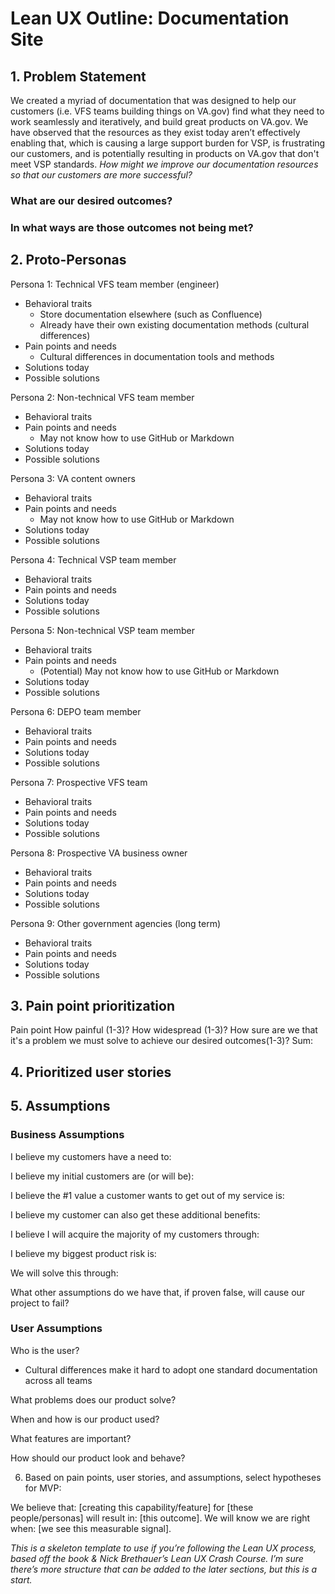 # Lean UX Outline: Documentation Site

## 1. Problem Statement

We created a myriad of documentation that was designed to help our customers (i.e. VFS teams building things on VA.gov) find what they need to work seamlessly and iteratively, and build great products on VA.gov. We have observed that the resources as they exist today aren’t effectively enabling that, which is causing a large support burden for VSP, is frustrating our customers, and is potentially resulting in products on VA.gov that don't meet VSP standards. *How might we improve our documentation resources so that our customers are more successful?*


### What are our desired outcomes?



### In what ways are those outcomes not being met?



## 2. Proto-Personas

Persona 1: Technical VFS team member (engineer)
- Behavioral traits
  - Store documentation elsewhere (such as Confluence)
  - Already have their own existing documentation methods (cultural differences)
- Pain points and needs
  - Cultural differences in documentation tools and methods
- Solutions today
- Possible solutions

Persona 2: Non-technical VFS team member
- Behavioral traits
- Pain points and needs
  - May not know how to use GitHub or Markdown
- Solutions today
- Possible solutions

Persona 3: VA content owners 
- Behavioral traits
- Pain points and needs
  - May not know how to use GitHub or Markdown
- Solutions today
- Possible solutions

Persona 4: Technical VSP team member
- Behavioral traits
- Pain points and needs
- Solutions today
- Possible solutions

Persona 5: Non-technical VSP team member
- Behavioral traits
- Pain points and needs
  - (Potential) May not know how to use GitHub or Markdown
- Solutions today
- Possible solutions

Persona 6: DEPO team member
- Behavioral traits
- Pain points and needs
- Solutions today
- Possible solutions

Persona 7: Prospective VFS team
- Behavioral traits
- Pain points and needs
- Solutions today
- Possible solutions

Persona 8: Prospective VA business owner
- Behavioral traits
- Pain points and needs
- Solutions today
- Possible solutions

Persona 9: Other government agencies (long term)
- Behavioral traits
- Pain points and needs
- Solutions today
- Possible solutions

## 3. Pain point prioritization

Pain point
How painful (1-3)?
How widespread (1-3)?
How sure are we that it's a problem we must solve to achieve our desired outcomes(1-3)?
Sum: 

## 4. Prioritized user stories


## 5. Assumptions

### Business Assumptions

I believe my customers have a need to:
 
I believe my initial customers are (or will be):
 
I believe the #1 value a customer wants to get out of my service is:

I believe my customer can also get these additional benefits:

I believe I will acquire the majority of my customers through:

I believe my biggest product risk is:

We will solve this through:

What other assumptions do we have that, if proven false, will cause our project to fail?

### User Assumptions

Who is the user? 
- Cultural differences make it hard to adopt one standard documentation across all teams

What problems does our product solve?

When and how is our product used?

What features are important?

How should our product look and behave?

6. Based on pain points, user stories, and assumptions, select hypotheses for MVP:

We believe that: [creating this capability/feature] for [these people/personas] will result in: [this outcome]. We will know we are right when: [we see this measurable signal].

_This is a skeleton template to use if you’re following the Lean UX process, based off the book & Nick Brethauer’s Lean UX Crash Course. I’m sure there’s more structure that can be added to the later sections, but this is a start._
